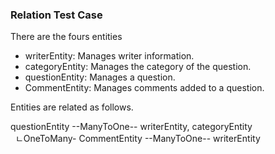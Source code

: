 ### Relation Test Case

There are the fours entities

-   writerEntity: Manages writer information.
-   categoryEntity: Manages the category of the question.
-   questionEntity: Manages a question.
-   CommentEntity: Manages comments added to a question.

Entities are related as follows.

questionEntity --ManyToOne-- writerEntity, categoryEntity
<br/>&nbsp;&nbsp;ㄴOneToMany- CommentEntity --ManyToOne-- writerEntity
